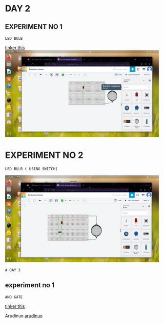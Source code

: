 # DAY 2
## EXPERIMENT NO 1
```
LED BULB
```
[tinker this](https://www.tinkercad.com/things/erXxVnNZ8T6-bodacious-uusam/editel)
![LED](https://github.com/DevanaKD/10-DAYS-INTERNSHIP/blob/main/img/day2exp1.png)

# EXPERIMENT NO 2
```
LED BULB ( USING SWITCH)
```
![LED](https://github.com/DevanaKD/10-DAYS-INTERNSHIP/blob/main/img/day2expt2.png)
```
# DAY 3
```
## experiment no 1
```
AND GATE
```
[tinker this](https://www.tinkercad.com/things/hzxRUv2JRk9-fantastic-bombul)

Arudinuo
[arudinuo](https://www.tinkercad.com/things/3tXXgDRUF0m-mighty-hango-densor/editel?tenant=circuits)
